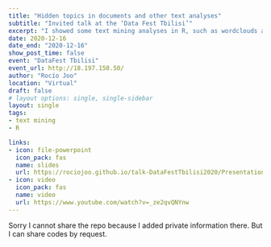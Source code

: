 ```yaml
---
title: "Hidden topics in documents and other text analyses"
subtitle: "Invited talk at the ‘Data Fest Tbilisi’"
excerpt: "I showed some text mining analyses in R, such as wordclouds and topic modeling, applied to tweets about the DataFest."
date: 2020-12-16
date_end: "2020-12-16"
show_post_time: false
event: "DataFest Tbilisi"
event_url: http://18.197.150.50/
author: "Rocío Joo"
location: "Virtual"
draft: false
# layout options: single, single-sidebar
layout: single
tags:
- text mining
- R

links:
- icon: file-powerpoint
  icon_pack: fas
  name: slides
  url: https://rociojoo.github.io/talk-DataFestTbilisi2020/Presentation.html
- icon: video
  icon_pack: fas
  name: video
  url: https://www.youtube.com/watch?v=_ze2qvQNYnw
---
```


Sorry I cannot share the repo because I added private information there. But I
can share codes by request.

